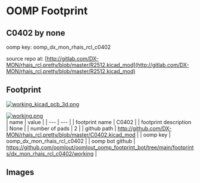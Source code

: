 # OOMP Footprint  
## C0402  by none  
  
oomp key: oomp_dx_mon_rhais_rcl_c0402  
  
source repo at: [http://gitlab.com/DX-MON/rhais_rcl.pretty/blob/master/R2512.kicad_mod](http://gitlab.com/DX-MON/rhais_rcl.pretty/blob/master/R2512.kicad_mod)  
## Footprint  
  
[![working_kicad_pcb_3d.png](working_kicad_pcb_3d_600.png)](working_kicad_pcb_3d.png)  
  
[![working.png](working_600.png)](working.png)  
| name | value | 
| --- | --- | 
| footprint name | C0402 | 
| footprint description | None | 
| number of pads | 2 | 
| github path | http://github.com/DX-MON/rhais_rcl.pretty/blob/master/C0402.kicad_mod | 
| oomp key | oomp_dx_mon_rhais_rcl_c0402 | 
| oomp bot github | https://github.com/oomlout/oomlout_oomp_footprint_bot/tree/main/footprints/dx_mon_rhais_rcl_c0402/working | 
## Images  
